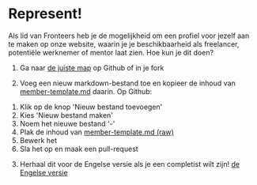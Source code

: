 # Represent!

Als lid van Fronteers heb je de mogelijkheid om een ​​profiel voor jezelf aan te maken op onze website, waarin je je beschikbaarheid als freelancer, potentiële werknemer of mentor laat zien.
Hoe kun je dit doen?

1) Ga naar [de juiste map](https://github.com/fronteers/website/blob/main/src/nl/leden/) op Github of in je fork

2) Voeg een nieuw markdown-bestand toe en kopieer de inhoud van [member-template.md](https://github.com/fronteers/website/blob/main/src/nl/leden/leden-template.md) daarin. Op Github:
1. Klik op de knop 'Nieuw bestand toevoegen'
2. Kies 'Nieuw bestand maken'
3. Noem het nieuwe bestand '<uw voornaam>-<uw achternaam>'
4. Plak de inhoud van [member-template.md (raw)](https://raw.githubusercontent.com/fronteers/website/refs/heads/main/src/nl/leden/leden-template.md)
5. Bewerk het
6. Sla het op en maak een pull-request

3) Herhaal dit voor de Engelse versie als je een completist wilt zijn! [de Engelse versie](https://github.com/fronteers/website/blob/main/src/en/members/)
